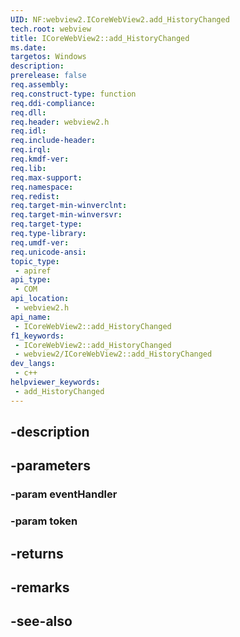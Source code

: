 ```yaml
---
UID: NF:webview2.ICoreWebView2.add_HistoryChanged
tech.root: webview
title: ICoreWebView2::add_HistoryChanged
ms.date: 
targetos: Windows
description: 
prerelease: false
req.assembly: 
req.construct-type: function
req.ddi-compliance: 
req.dll: 
req.header: webview2.h
req.idl: 
req.include-header: 
req.irql: 
req.kmdf-ver: 
req.lib: 
req.max-support: 
req.namespace: 
req.redist: 
req.target-min-winverclnt: 
req.target-min-winversvr: 
req.target-type: 
req.type-library: 
req.umdf-ver: 
req.unicode-ansi: 
topic_type:
 - apiref
api_type:
 - COM
api_location:
 - webview2.h
api_name:
 - ICoreWebView2::add_HistoryChanged
f1_keywords:
 - ICoreWebView2::add_HistoryChanged
 - webview2/ICoreWebView2::add_HistoryChanged
dev_langs:
 - c++
helpviewer_keywords:
 - add_HistoryChanged
---
```


## -description

## -parameters

### -param eventHandler

### -param token

## -returns

## -remarks

## -see-also

